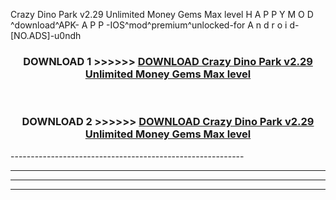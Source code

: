  Crazy Dino Park v2.29 Unlimited Money Gems Max level  H A P P Y M O D ^download^APK- A P P -IOS^mod^premium^unlocked-for A n d r o i d-[NO.ADS]-u0ndh



<div align="center">

<h3>DOWNLOAD 1 >>>>>> <a href="https://en-mod.web.app/?en= Crazy Dino Park v2.29 Unlimited Money Gems Max level ">DOWNLOAD Crazy Dino Park v2.29 Unlimited Money Gems Max level  </a></h3><br>

<h3>DOWNLOAD 2 >>>>>> <a href="https://en-mod.web.app/?en= Crazy Dino Park v2.29 Unlimited Money Gems Max level ">DOWNLOAD Crazy Dino Park v2.29 Unlimited Money Gems Max level  </a></h3>

</div>
----------------------------------------------------------

----------------------------------------------------------

----------------------------------------------------------

----------------------------------------------------------



